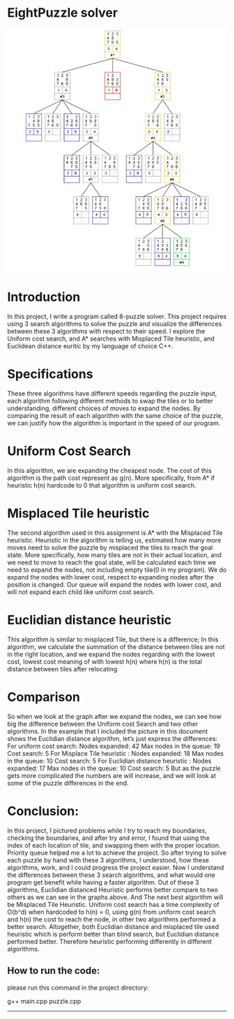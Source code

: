 # EightPuzzle solver

![omt diagram](picture/eightpuzzle.jpg)

# Introduction
In this project, I write a program called 8-puzzle solver. This project requires using 3 search algorithms
to solve the puzzle and visualize the differences between these 3 algorithms with respect to
their speed. I explore the Uniform cost search, and A* searches with Misplaced Tile
heuristic, and Euclidean distance euritic by my language of choice C++.

# Specifications
These three algorithms have different speeds regarding the puzzle input, each algorithm
following different methods to swap the tiles or to better understanding, different choices
of moves to expand the nodes. By comparing the result of each algorithm with the same
choice of the puzzle, we can justify how the algorithm is important in the speed of our
program.

# Uniform Cost Search
In this algorithm, we are expanding the cheapest node. The cost of this algorithm is the
path cost represent as g(n). More specifically, from A* if heuristic h(n) hardcode to 0 that
algorithm is uniform cost search.

# Misplaced Tile heuristic
The second algorithm used in this assignment is A* with the Misplaced Tile heuristic.
Heuristic in the algorithm is telling us, estimated how many more moves need to solve the
puzzle by misplaced the tiles to reach the goal state. More specifically, how many tiles are
not in their actual location, and we need to move to reach the goal state, will be calculated
each time we need to expand the nodes, not including empty tile(0 in my program). We do
expand the nodes with lower cost, respect to expanding nodes after the position is
changed. Our queue will expand the nodes with lower cost, and will not expand each child
like uniform cost search.

# Euclidian distance heuristic
This algorithm is similar to misplaced Tile, but there is a difference;
In this algorithm, we calculate the summation of the distance between tiles are not in the
right location, and we expand the nodes regarding with the lowest cost, lowest cost
meaning of with lowest h(n) where h(n) is the total distance between tiles after relocating

# Comparison
So when we look at the graph after we expand the nodes, we can see how big the
difference between the Uniform cost Search and two other algorithms.
In the example that I included the picture in this document shows the Euclidian distance
algorithm, let’s just express the differences:
For uniform cost search:
Nodes expanded: 42
Max nodes in the queue: 19
Cost search: 5
For Misplace Tile heuristic :
Nodes expanded: 18
Max nodes in the queue: 10
Cost search: 5
For Euclidian distance heuristic :
Nodes expanded: 17
Max nodes in the queue: 10
Cost search: 5
But as the puzzle gets more complicated the numbers are will increase, and we will look at
some of the puzzle differences in the end.

# Conclusion:
In this project, I pictured problems while I try to reach my boundaries, checking the
boundaries, and after try and error, I found that using the index of each location of tile, and
swapping them with the proper location. Priority queue helped me a lot to achieve the
project. So after trying to solve each puzzle by hand with these 3 algorithms, I
understood, how these algorithms, work, and I could progress the project easier.
Now I understand the differences between these 3 search algorithms, and what would one
program get benefit while having a faster algorithm.
Out of these 3 algorithms, Euclidian distanced Heuristic performs better compare to two
others as we can see in the graphs above. And The next best algorithm will be Misplaced
Tile Heuristic. Uniform cost search has a time complexity of O(b^d) when hardcoded to
h(n) = 0, using g(n) from uniform cost search and h(n) the cost to reach the node, in other
two algorithms performed a better search.
Altogether, both Euclidian distance and misplaced tile used heuristic which is perform
better than blind search, but Euclidian distance performed better. Therefore heuristic
performing differently in different algorithms.


## How to run the code:

please run this command in the project directory:

g++ main.cpp puzzle.cpp

*****************************************************************************
